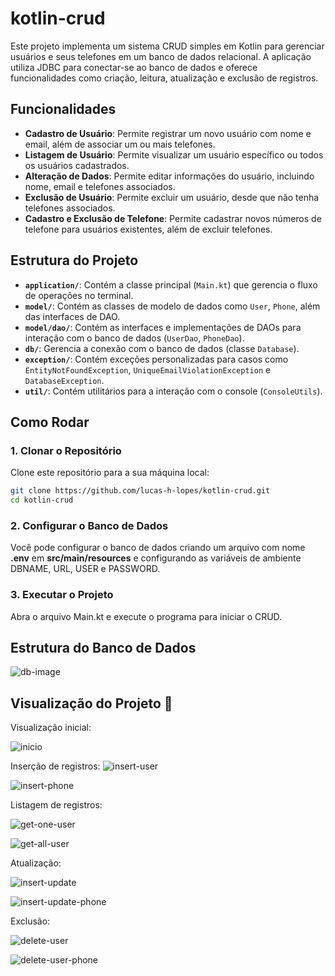 # kotlin-crud

Este projeto implementa um sistema CRUD simples em Kotlin para gerenciar usuários e seus telefones em um banco de dados relacional. A aplicação utiliza JDBC para conectar-se ao banco de dados e oferece funcionalidades como criação, leitura, atualização e exclusão de registros.

## Funcionalidades

- **Cadastro de Usuário**: Permite registrar um novo usuário com nome e email, além de associar um ou mais telefones.
- **Listagem de Usuário**: Permite visualizar um usuário específico ou todos os usuários cadastrados.
- **Alteração de Dados**: Permite editar informações do usuário, incluindo nome, email e telefones associados.
- **Exclusão de Usuário**: Permite excluir um usuário, desde que não tenha telefones associados.
- **Cadastro e Exclusão de Telefone**: Permite cadastrar novos números de telefone para usuários existentes, além de excluir telefones.

## Estrutura do Projeto

- **`application/`**: Contém a classe principal (`Main.kt`) que gerencia o fluxo de operações no terminal.
- **`model/`**: Contém as classes de modelo de dados como `User`, `Phone`, além das interfaces de DAO.
- **`model/dao/`**: Contém as interfaces e implementações de DAOs para interação com o banco de dados (`UserDao`, `PhoneDao`).
- **`db/`**: Gerencia a conexão com o banco de dados (classe `Database`).
- **`exception/`**: Contém exceções personalizadas para casos como `EntityNotFoundException`, `UniqueEmailViolationException` e `DatabaseException`.
- **`util/`**: Contém utilitários para a interação com o console (`ConsoleUtils`).

## Como Rodar

### 1. Clonar o Repositório

Clone este repositório para a sua máquina local:

```bash
git clone https://github.com/lucas-h-lopes/kotlin-crud.git
cd kotlin-crud
```

### 2. Configurar o Banco de Dados
Você pode configurar o banco de dados criando um arquivo com nome **.env** em **src/main/resources** e configurando as variáveis de ambiente DBNAME, URL, USER e PASSWORD.

### 3. Executar o Projeto

Abra o arquivo Main.kt e execute o programa para iniciar o CRUD.

## Estrutura do Banco de Dados

![db-image](/images/kotlin-crud-relacionamento.png)

## Visualização do Projeto 👀

Visualização inicial:

![inicio](/images/preview.png)

Inserção de registros:
![insert-user](/images/insert.png)

![insert-phone](/images/insert-phone.png)

Listagem de registros:

![get-one-user](/images/get-by-id.png)

![get-all-user](/images/get-all.png)

Atualização:

![insert-update](/images/update-by-id.png)

![insert-update-phone](/images/update-by-id-phone.png)

Exclusão:

![delete-user](/images/delete-by-id.png)

![delete-user-phone](/images/delete-by-id-phone.png)